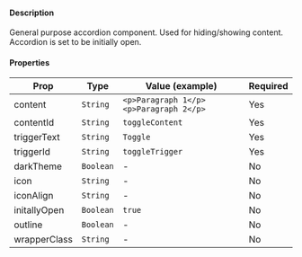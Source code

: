 #### Description

General purpose accordion component. Used for hiding/showing content. Accordion is set to be initially open.

#### Properties

| Prop         | Type      | Value (example)                        | Required |
| ------------ | --------- | -------------------------------------- | -------- |
| content      | `String`  | `<p>Paragraph 1</p><p>Paragraph 2</p>` | Yes      |
| contentId    | `String`  | `toggleContent`                        | Yes      |
| triggerText  | `String`  | `Toggle`                               | Yes      |
| triggerId    | `String`  | `toggleTrigger`                        | Yes      |
| darkTheme    | `Boolean` | -                                      | No       |
| icon         | `String`  | -                                      | No       |
| iconAlign    | `String`  | -                                      | No       |
| initallyOpen | `Boolean` | `true`                                 | No       |
| outline      | `Boolean` | -                                      | No       |
| wrapperClass | `String`  | -                                      | No       |

